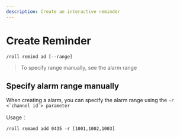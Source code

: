 ```yaml
---
description: Create an interactive reminder
---
```


# Create Reminder

```
/roll remind ad [--range]
```

> To specify range manually, see the alarm range

## Specify alarm range manually

When creating a alarm, you can specify the alarm range using the ``-r <`channel id`> parameter``

Usage：

```
/roll remand add 0435 -r [1001,1002,1003]
```
